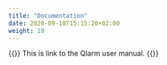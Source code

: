```yaml
---
title: "Documentation"
date: 2020-09-18T15:15:20+02:00
weight: 19
---
```

{{<lead>}}
This is link to the Qlarm user manual.
{{</lead>}}